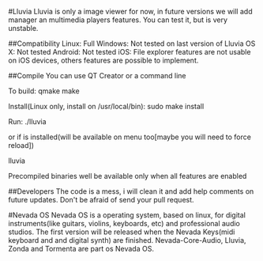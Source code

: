 #Lluvia
Lluvia is only a image viewer for now, in future versions we will add manager an multimedia players features.
You can test it, but is very unstable.

##Compatibility
Linux: Full
Windows: Not tested on last version of Lluvia
OS X: Not tested
Android: Not tested
iOS: File explorer features are not usable on iOS devices, others features are possible to implement.

##Compile
You can use QT Creator or a command line

To build:
qmake
make

Install(Linux only, install on /usr/local/bin):
sudo make install

Run:
./lluvia

or if is installed(will be available on menu too[maybe you will need to force reload])

lluvia

Precompiled binaries well be available only when all features are enabled

##Developers
The code is a mess, i will clean it and add help comments on future updates.
Don't be afraid of send your pull request.

#Nevada OS
Nevada OS is a operating system, based on linux, for digital instruments(like guitars, violins, keyboards, etc) and professional audio studios.
The first version will be released when the Nevada Keys(midi keyboard and and digital synth) are finished.
Nevada-Core-Audio, Lluvia, Zonda and Tormenta are part os Nevada OS.
